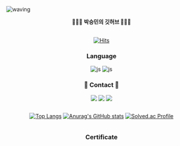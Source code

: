![waving](https://capsule-render.vercel.app/api?type=waving&height=300&text=SeungMin's%20GitHub&fontAlign=50&fontAlignY=40&color=gradient)

<div align = "center">
🧑🏻‍💻 <b> 박승민의 깃허브  </b>🧑🏻‍💻 
</div>
<br>
<div align = "center">

[![Hits](https://hits.seeyoufarm.com/api/count/incr/badge.svg?url=https%3A%2F%2Fgithub.com%2Fsmpark00&count_bg=%23000000&title_bg=%23555555&icon=github.svg&icon_color=%23E7E7E7&title=GitHub&edge_flat=false)](https://hits.seeyoufarm.com)
</div>

<h3 align="center"><b> Language </b></h3>
<div align="center">
  
![js](https://img.shields.io/badge/Spring-6DB33F?style=for-the-badge&logo=spring&logoColor=white)
![js](https://img.shields.io/badge/Java-ED8B00?style=for-the-badge&logo=openjdk&logoColor=white)
<div align="center">

<h3 align="center"><b>💌 Contact 💌 </b></h3>
<div align="center">
  
<a href="mailto:psm0811@kyonggi.ac.kr"><img src="https://img.shields.io/badge/Gmail-D14836?style=for-the-badge&logo=gmail&logoColor=white&link=mailto:psm0811@kyonggi.ac.kr"/></a>
<a href="https://www.instagram.com/sm_park0.0"><img src="https://img.shields.io/badge/Instagram-%23E4405F.svg?style=for-the-badge&logo=Instagram&logoColor=white&link=https://www.instagram.com/sm_park0.0"/></a>
<a href="https://velog.io/@sm_park00"><img src="http://img.shields.io/badge/-Velog-20c997?style=for-the-badge&link=https://velog.io/@sm_park00"/></a>
</div>

<div style="display: flex; flex-direction: column; align-items: center;">

  [![Top Langs](https://github-readme-stats.vercel.app/api/top-langs/?username=smpark00&layout=compact)](https://github.com/anuraghazra/github-readme-stats)
  [![Anurag's GitHub stats](https://github-readme-stats.vercel.app/api?username=smpark00)](https://github.com/anuraghazra/github-readme-stats)
  [![Solved.ac Profile](http://mazassumnida.wtf/api/v2/generate_badge?boj=tonydragon)](https://solved.ac/tonydragon/)

</div>



<h3 align="center"><b> Certificate </b></h3>
<div align="center">

</div>

